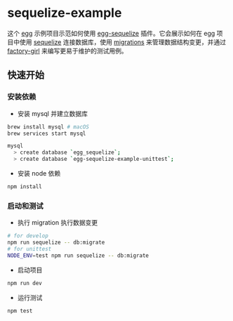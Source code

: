 # sequelize-example

这个 [egg] 示例项目示范如何使用 [egg-sequelize] 插件。它会展示如何在 egg 项目中使用 [sequelize] 连接数据库，使用 [migrations] 来管理数据结构变更，并通过 [factory-girl] 来编写更易于维护的测试用例。

## 快速开始

### 安装依赖

- 安装 mysql 并建立数据库

```bash
brew install mysql # macOS
brew services start mysql

mysql
  > create database `egg_sequelize`;
  > create database `egg-sequelize-example-unittest`;
```

- 安装 node 依赖

```bash
npm install
```

### 启动和测试

- 执行 migration 执行数据变更

```bash
# for develop
npm run sequelize -- db:migrate
# for unittest
NODE_ENV=test npm run sequelize -- db:migrate
```

- 启动项目

```bash
npm run dev
```

- 运行测试

```bash
npm test
```

[egg]: https://eggjs.org
[egg-sequelize]: https://github.com/eggjs/egg-sequelize
[sequelize]: http://docs.sequelizejs.com/
[migrations]: http://docs.sequelizejs.com/manual/tutorial/migrations.html
[factory-girl]: https://github.com/aexmachina/factory-girl
